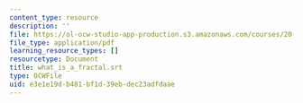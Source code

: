 ```yaml
---
content_type: resource
description: ''
file: https://ol-ocw-studio-app-production.s3.amazonaws.com/courses/20-219-becoming-the-next-bill-nye-writing-and-hosting-the-educational-show-january-iap-2015/e3e1e19db481bf1d39ebdec23adfdaae_what_is_a_fractal.pdf
file_type: application/pdf
learning_resource_types: []
resourcetype: Document
title: what_is_a_fractal.srt
type: OCWFile
uid: e3e1e19d-b481-bf1d-39eb-dec23adfdaae
---
```

